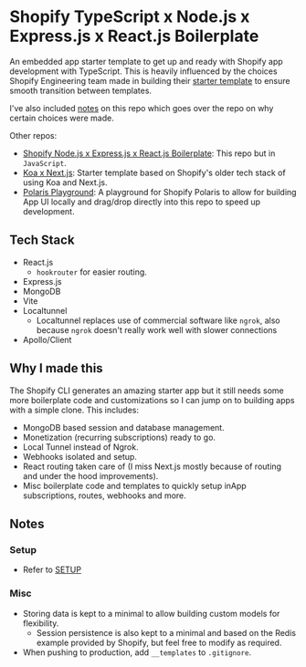 # Shopify TypeScript x Node.js x Express.js x React.js Boilerplate

An embedded app starter template to get up and ready with Shopify app development with TypeScript. This is heavily influenced by the choices Shopify Engineering team made in building their [starter template](https://github.com/shopify/shopify-app-node) to ensure smooth transition between templates.

I've also included [notes](/NOTES.md) on this repo which goes over the repo on why certain choices were made.

Other repos:

- [Shopify Node.js x Express.js x React.js Boilerplate](https://github.com/kinngh/shopify-express-mongodb-app): This repo but in `JavaScript`.
- [Koa x Next.js](https://github.com/kinngh/shopify-node-mongodb-next-app): Starter template based on Shopify's older tech stack of using Koa and Next.js.
- [Polaris Playground](https://github.com/kinngh/shopify-polaris-playground): A playground for Shopify Polaris to allow for building App UI locally and drag/drop directly into this repo to speed up development.

## Tech Stack

- React.js
  - `hookrouter` for easier routing.
- Express.js
- MongoDB
- Vite
- Localtunnel
  - Localtunnel replaces use of commercial software like `ngrok`, also because `ngrok` doesn't really work well with slower connections
- Apollo/Client

## Why I made this

The Shopify CLI generates an amazing starter app but it still needs some more boilerplate code and customizations so I can jump on to building apps with a simple clone. This includes:

- MongoDB based session and database management.
- Monetization (recurring subscriptions) ready to go.
- Local Tunnel instead of Ngrok.
- Webhooks isolated and setup.
- React routing taken care of (I miss Next.js mostly because of routing and under the hood improvements).
- Misc boilerplate code and templates to quickly setup inApp subscriptions, routes, webhooks and more.

## Notes

### Setup

- Refer to [SETUP](/SETUP.md)

### Misc

- Storing data is kept to a minimal to allow building custom models for flexibility.
  - Session persistence is also kept to a minimal and based on the Redis example provided by Shopify, but feel free to modify as required.
- When pushing to production, add `__templates` to `.gitignore`.
